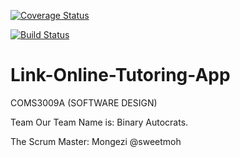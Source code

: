 [![Coverage Status](https://coveralls.io/repos/github/DonaldMbara/Link-Online-Tutoring-App-/badge.svg?branch=master)](https://coveralls.io/github/DonaldMbara/Link-Online-Tutoring-App-?branch=master)

[![Build Status](https://travis-ci.org/DonaldMbara/Link-Online-Tutoring-App-.svg?branch=master)](https://travis-ci.org/DonaldMbara/Link-Online-Tutoring-App-)

# Link-Online-Tutoring-App
COMS3009A (SOFTWARE DESIGN)

Team
Our Team Name is: Binary Autocrats.

The Scrum Master: Mongezi @sweetmoh
